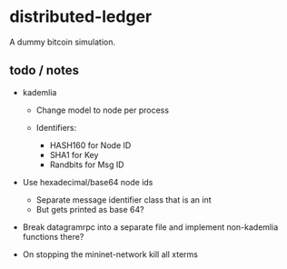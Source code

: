 
# distributed-ledger

A dummy bitcoin simulation.

## todo / notes

* kademlia
    - Change model to node per process

    - Identifiers:
        + HASH160 for Node ID
        + SHA1 for Key
        + Randbits for Msg ID

* Use hexadecimal/base64 node ids
    - Separate message identifier class that is an int
    - But gets printed as base 64?

* Break datagramrpc into a separate file and implement non-kademlia functions there?

* On stopping the mininet-network kill all xterms

<!-- 

* simulation.py
    - Need to use a queue to store port, keys etc. 

* A ledger should be append-only
    - So there should be a way to enforce that no insert/delete/extend calls will work.
    - The rest of the list interface should stay intact

-->
